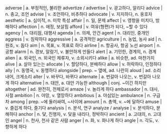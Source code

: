 adverse	| a. 부정적인, 불리한
advertize / advertise	| v. 광고하다, 알리다
advice	| n. 충고, 조언
advise	| v. 조언하다, 비추하다
advocate	| v. 지지하다, n. 옹호자
aesthetic	| a. 심미적, n. 미학 특성
affair	| n. 일, 문제
affect	| v. 영향을 미치다, 방해하다
affection	| n. 애정, 보살핌
afford	| v. 여유(형편)가 되다, ~할 수 있다
agency	| n. 대리점, 대행사
agenda	| n. 의제, 안건
agent	| n. 대리인, 중개인
aggress	| v. 침략하다
aggressive	| a. 공격적인
agriculture	| n. 농업, 농사
aid	| n. 원조, v. 돕다
aim	| n. 목표, v. 목표로 하다
airline	| n. 항공사, 항공 노선
airport	| n. 공항
alarm	| n. 경보, 알람기, v. 불안하게 만들다
alert	| a. 기민한, 경계의, n. 경계
alien	| a. 외국인, n. 외국인 체류자, v. 소외시키다
alike	| a. 비슷한, ad. 마찬가지
alive	| a. 살아 있는는
allocate	| v. 할당하다, 분배하다
allow	| v. 허락하다, 인정하다
ally	| n. 동맹국, v. 동맹하다
alongside	| prep. ~ 옆에, ad. 나란히
aloud	| ad. 소리내어, 크게소리
alter	| v. 바꾸다, 바뀌다
alternate	| a. 번갈아 나오는, v. 번갈아 나오게 하다
alternative	| n. 대안, a. 대안 가능한
although	| conj. ~이긴 하지만
altogether	| ad. 완전히, 전체로서
amaze	| v. 놀라게 하다
ambassador	| n. 대사, 사절
ambition	| n. 야망, v. 열망하다
ambitious	| a. 야심있는
ambulance	| n. 구급차
among	| prep. ~에 둘러싸여, ~사이에
amount	| n. 총액, v. ~에 달하다
amuse	| v. 즐겁게 하다, 즐기다
analysis	| n. 분석, 연구
analyze / analyse	| v. 분석하다, 분해하다
anchor	| n. 닻, 진행자, v. 닻을 내리다, 정박하다
ancient	| a. 고대의, n. 고대인
angel	| n. 천사, 천사 같은 사람
anger	| n. 화, v. 화나게 하다
angle	| n. 각도, v. 향하게 하다
